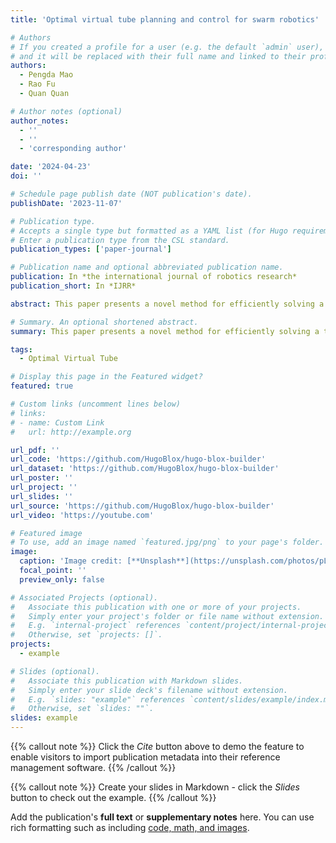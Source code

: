```yaml
---
title: 'Optimal virtual tube planning and control for swarm robotics'

# Authors
# If you created a profile for a user (e.g. the default `admin` user), write the username (folder name) here
# and it will be replaced with their full name and linked to their profile.
authors:
  - Pengda Mao
  - Rao Fu
  - Quan Quan

# Author notes (optional)
author_notes:
  - ''
  - ''
  - 'corresponding author'

date: '2024-04-23'
doi: ''

# Schedule page publish date (NOT publication's date).
publishDate: '2023-11-07'

# Publication type.
# Accepts a single type but formatted as a YAML list (for Hugo requirements).
# Enter a publication type from the CSL standard.
publication_types: ['paper-journal']

# Publication name and optional abbreviated publication name.
publication: In *the international journal of robotics research*
publication_short: In *IJRR*

abstract: This paper presents a novel method for efficiently solving a trajectory planning problem for swarm robotics in cluttered environments. Recent research has demonstrated high success rates in real-time local trajectory planning for swarm robotics in cluttered environments, but optimizing trajectories for each robot is still computationally expensive, with a computational complexity from $O\left(k\left(n_t,\varepsilon \right)n_t^2\right)$ to $ O\left(k\left(n_t,\varepsilon \right)n_t^3\right)$ where $n_t$ is the number of parameters in the parameterized trajectory, $\varepsilon$ is precision and $k\left(n_t,\varepsilon \right)$ is the number of iterations with respect to $n_t$ and $\varepsilon$. Furthermore, the swarm is difficult to move as a group. To address this issue, we define and then construct the optimal virtual tube, which includes infinite optimal trajectories. Under certain conditions, any optimal trajectory in the optimal virtual tube can be expressed as a convex combination of a finite number of optimal trajectories, with a computational complexity of $O\left(n_t\right)$. Afterward, a hierarchical approach including a planning method of the optimal virtual tube with minimizing energy and distributed model predictive control is proposed. In simulations and experiments, the proposed approach is validated and its effectiveness over other methods is demonstrated through comparison.

# Summary. An optional shortened abstract.
summary: This paper presents a novel method for efficiently solving a trajectory planning problem for swarm robotics in cluttered environments.

tags:
  - Optimal Virtual Tube

# Display this page in the Featured widget?
featured: true

# Custom links (uncomment lines below)
# links:
# - name: Custom Link
#   url: http://example.org

url_pdf: ''
url_code: 'https://github.com/HugoBlox/hugo-blox-builder'
url_dataset: 'https://github.com/HugoBlox/hugo-blox-builder'
url_poster: ''
url_project: ''
url_slides: ''
url_source: 'https://github.com/HugoBlox/hugo-blox-builder'
url_video: 'https://youtube.com'

# Featured image
# To use, add an image named `featured.jpg/png` to your page's folder.
image:
  caption: 'Image credit: [**Unsplash**](https://unsplash.com/photos/pLCdAaMFLTE)'
  focal_point: ''
  preview_only: false

# Associated Projects (optional).
#   Associate this publication with one or more of your projects.
#   Simply enter your project's folder or file name without extension.
#   E.g. `internal-project` references `content/project/internal-project/index.md`.
#   Otherwise, set `projects: []`.
projects:
  - example

# Slides (optional).
#   Associate this publication with Markdown slides.
#   Simply enter your slide deck's filename without extension.
#   E.g. `slides: "example"` references `content/slides/example/index.md`.
#   Otherwise, set `slides: ""`.
slides: example
---
```


{{% callout note %}}
Click the _Cite_ button above to demo the feature to enable visitors to import publication metadata into their reference management software.
{{% /callout %}}

{{% callout note %}}
Create your slides in Markdown - click the _Slides_ button to check out the example.
{{% /callout %}}

Add the publication's **full text** or **supplementary notes** here. You can use rich formatting such as including [code, math, and images](https://docs.hugoblox.com/content/writing-markdown-latex/).
